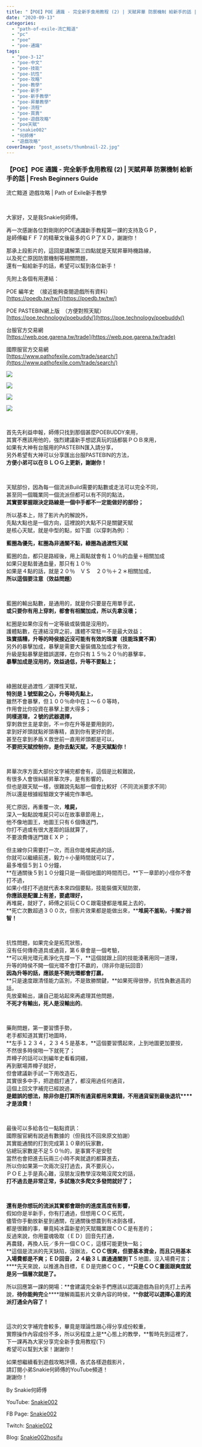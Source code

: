 ```yaml
---
title: "【POE】POE 通識 - 完全新手食用教程 (2) | 天賦昇華 防禦機制 給新手的話 | Fresh Beginners Guide | 流亡黯道 遊戲攻略 | Path of Exile新手教學"
date: "2020-09-13"
categories: 
  - "path-of-exile-流亡黯道"
  - "pc"
  - "poe"
  - "poe-通識"
tags: 
  - "poe-3-12"
  - "poe-中文"
  - "poe-技能"
  - "poe-抗性"
  - "poe-攻略"
  - "poe-教學"
  - "poe-新手"
  - "poe-新手教學"
  - "poe-昇華教學"
  - "poe-流程"
  - "poe-買賣"
  - "poe-遊戲攻略"
  - "poe天賦"
  - "snakie002"
  - "何師傅"
  - "遊戲攻略"
coverImage: "post_assets/thumbnail-22.jpg"
---
```


### 【POE】POE 通識 - 完全新手食用教程 (2) | 天賦昇華 防禦機制 給新手的話 | Fresh Beginners Guide  
流亡黯道 遊戲攻略 | Path of Exile新手教學

  
   

  
大家好，又是我Snakie何師傅。  

  
再一次感謝各位對剛剛的POE通識新手教程第一課的支持及ＧＰ，  
是師傅繼ＦＦ７的精華文後最多的ＧＰ了ＸＤ，謝謝你！  

  
那承上段影片的，這回是講解第三四點就是天賦昇華時機路線，  
以及死亡原因防禦機制等相關問題，  
還有一點給新手的話，希望可以幫到各位新手！  

  
先附上各個有用連結：  

  
POE 編年史　（接近能夠查閱遊戲所有資料）  
[https://poedb.tw/tw/](https://poedb.tw/tw/)  

  
POE PASTEBIN網上版　（方便對照天賦）  
[https://poe.technology/poebuddy/](https://poe.technology/poebuddy/)  

  
台服官方交易網  
[https://web.poe.garena.tw/trade](https://web.poe.garena.tw/trade)  

  
國際服官方交易網  
[https://www.pathofexile.com/trade/search/](https://www.pathofexile.com/trade/search/)  

  
![](post_assets/1-1-1024x576.jpg)  

  
![](post_assets/5.1-1024x576.jpg)  

  
![](post_assets/4-1-1024x576.jpg)  

  
![](post_assets/3.1-1024x576.jpg)  

  
   

  
首先先利益申報，師傅只找到那個甚麼POEBUDDY來用，  
其實不應該用他的，強烈建議新手想認真玩的話都裝ＰＯＢ來用，  
如果有大神有台服用的PASTEBIN匯入請分享，  
另外希望有大神可以分享匯出台服PASTEBIN的方法，  
**方便小弟可以在ＢＬＯＧ上更新，謝謝你！**  

  
   

  
天賦部份，因為每一個流派Build需要的點數或走法可以完全不同，  
甚至同一個職業同一個流派但都可以有不同的點法，  
**其實要掌握跟決定路線是一個中手都不一定能做好的部份；**  

  
所以基本上，除了影片內的解說外，  
先點大點也是一個方向，這裡說的大點不只是關鍵天賦  
是核心天賦，就是中型的點，如下圖（以穿刺為例）：  

  
**藍圈為優先，紅圈為非通關不點，綠圈為過渡性天賦**  

  
藍圈的血，都只是路經後，用上兩點就會有１０％的血量＋相關加成  
如果只是點普通血量，那只有１０％  
如果是４點的話，就是２０％　ＶＳ　２０％＋２＊相關加成，  
**所以這個要注意（效益問題）**  

  
   

  
藍圈的輸出點數，是通用的，就是你只要是在用單手武，  
**或只要你有用上穿刺，都會有相關加成，所以先拿沒壞；**  

  
紅圈是如果你沒有一定等級或裝備是沒用的，  
護體點數，在連結沒齊之前，護體不常駐＝不是最大效益；  
**珠寶插糟，升等的時侯接近沒可能有有效的珠寶（技能珠寶不算）**  
另外的暴擊加成，暴擊是需要大量裝備及加成才有效，  
升級是點暴擊是錯誤選擇，在你只有１５％２０％的暴擊率，  
**暴擊加成是沒用的，效益過低，升等不要點上；**  

  
   

  
綠圈就是過渡性／選擇性天賦，  
**特別是１號堅毅之心，升等時先點上，**  
雖然不會暴擊，但１００％命中在１～６０等時，  
作用會比你投資在暴擊上要大得多；  
**同樣道理，２號的武器選擇，**  
穿刺救世主是拿劍，不＝你在升等是要用劍的，  
拿到好斧頭就點斧頭專精，直到你有更好的劍，  
甚至在拿到矛盾Ｘ救世前一直用斧頭都是可以，  
**不要把天賦控制你，是你去點天賦，不是天賦點你！**  

  
   

  
昇華次序方面大部份文字補完都會有，這個是比較難說，  
有很多人會很糾結昇華次序，是有影響的，  
但也是跟天賦一樣，很難說先點那一個會比較好（不同流派要求不同）  
所以還是根據經驗跟文字補完作準吧。  

  
死亡原因，再重覆一次，**堆屍，**  
深入一點點說堆屍只可以在故事章節用上，  
他不像地圖王，地圖王只有６個傳送門，  
你打不過或有很大差距的話就算了，  
不要浪費傳送門跟ＥＸＰ；  

  
但主線你只需要打一次，而且你能堆屍過的話，  
你就可以繼續前進，毅力＋小量時間就可以了，  
最多堆個５到１０分鐘，  
**在通關後５到１０分鐘只是一兩個地圖的時間而已，**下一章節的小怪你不會打不過，  
如果小怪打不過就代表本來四個要點，技能裝備天賦防禦，  
**你應該是配置上有差，要處理好，**  
再堆屍，就好了，師傅之前玩ＣＯＣ跟電捷都是堆屍上去的，  
**死亡次數超過３００次，但影片效果都是能做出來，****堆屍不羞恥，卡關才弱智！**  

  
   

  
抗性問題，如果完全是拓荒狀態，  
沒有任何傳奇道具或通貨，第６章會是一個考驗，  
**可以用光環元素淨化先撐一下，**這個就跟上回的技能湊著用同一道理，  
升等的時侯不開一個光環不會打不嬴的，（除非你是玩回音）  
**因為升等的話，應該是不開光環都會打嬴，**  
**只是速度跟清怪能力區別，不是致勝關鍵，**如果死得很慘，抗性負數過高的話，  
先放棄輸出，讓自己能站起來再處理其他問題，  
**不死才有輸出，死人是沒輸出的**。  

  
   

  
藥劑問題，第一要習慣手勢，  
老手都知道其實打地圖時，  
**左手１２３４，２３４５是基本，**這個要習慣起來，上到地圖更加要按，  
不然很多時侯啪一下就死了；  
弄樽子的話可以到編年史看看詞綴，  
再到獸場弄樽子就好，  
但會建議新手試一下用改造石，  
其實很多中手，把遊戲打通了，都沒用過任何通貨，  
這個上回文字補完已經說過，  
**是錯誤的想法，除非你是打算所有通貨都用來賣錢，****不用通貨留到最後****退坑****才是浪費！**  

  
   

  
最後可以多給各位一點點資訊：  
國際服官網有說過有數據的（但我找不回來原文拍謝）  
其實能通關的打到完成第１０章的玩家數，  
佔總玩家數是不足５０％的，是事實不是安慰  
當然也會把進去玩兩三小時不爽就退的都算進去，  
所以你如果第一次兩次沒打過去，真不要灰心，  
ＰＯＥ上手是真心難，沒朋友沒教學沒攻略沒爬文的話，  
**打不過去是非常正常，多試幾次多爬文多發問就好了；**  

  
   

  
**還有是你想玩的流派其實都會跟你的進度高度有影響，**  
假如你是半新手，你有打通過，但想用ＣＯＣ拓荒，  
儘管你手動放新星到通關，在通關後想農到有冰劍各樣，  
都是很難的事，畢竟純冰霜新星的天賦職業跟ＣＯＣ是有差的；  
反過來說，你用靈魂吸取（ＥＤ）回音先打通，  
再農錢，再換人玩／多升一個ＣＯＣ，這樣可能更快一點；  
**這個是流派的先天缺陷，沒辦法，****ＣＯＣ很爽，但要基本資金，而且只用基本入場費都是不爽；****ＥＤ回音，２４級３Ｌ直通通關到****Ｔ****５地圖，沒入場費可言；****先天來說，以推進為目標，ＥＤ是完勝ＣＯＣ，****只是ＣＯＣ畫面跟爽度就是另一個層次就是了。**  

  
所以回應第一課的開場：**會建議完全新手們應該以認識遊戲為目的先打上去再說，****待你能夠完****全****理解兩篇影片文章內容的時侯，****你就可以選擇心意的流派打通全內容了！**  

  
   

  
這次的文字補完會較多，畢竟是理論性跟心得分享成份較重，  
實際操作內容成份不多，所以另程度上是**心態上的教學，**暫時先到這裡了，下一課再為大家分享完全新手食用教程(下)  
希望可以幫到大家！謝謝你！  

  
如果想繼續看到遊戲攻略評價，各式各樣遊戲影片，  
請訂閱小弟Snakie何師傅的YouTube頻道！  
謝謝你！  

  
By Snakie何師傅  

  
YouTube: [Snakie002](https://www.youtube.com/c/Snakie002/)  

  
FB Page: [Snakie002](https://www.facebook.com/Snakie002/)  

  
Twitch: [Snakie002](https://www.twitch.tv/snakie002/)  

  
Blog: [Snakie002hosifu](https://snakie002hosifu.blog/)
